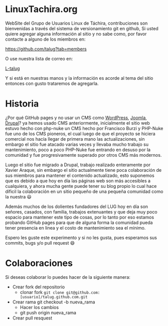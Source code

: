 LinuxTachira.org
================

WebSite del Grupo de Usuarios Linux de Táchira, contribuciones son bienvenidas a través del sistema de versionamiento git en github,
Si usted quiere agregar alguna información al sitio y no sabe como, por favor contacte a alguno de los miembros en:


https://github.com/talug?tab=members

O use nuestra lista de correo en:

[L-talug](https://groups.google.com/forum/#!forum/l-talug)

Y si está en nuestras manos y la información es acorde al tema del sitio entonces con gusto trataremos de agregarla.

Historia
================

¿Por qué GitHub pages y no usar un CMS como [WordPress](http://wordpress.org/), [Joomla](http://www.joomla.org/), [Drupal](https://drupal.org/)? ya hemos usado CMS anteriormente, inicialmente el sitio
web estuvo hecho con php-nuke un CMS hecho por Francisco Burzi y PHP-Nuke fue uno de los CMS pioneros, el cual luego de que el proyecto se hiciera comercial
nos hacía llegar de primera mano las actualizaciones, sin embargo el sitio fue atacado varias veces y llevaba mucho trabajo su
mantenimiento, poco a poco PHP-Nuke fue entrando en desuso por la comunidad y fue progresivamente superado por otros CMS más modernos.

Luego el sitio fue migrado a Drupal, trabajo realizado enteramente por Xavier Araque, sin embargo el sitio actualmente tiene poca
colaboración de sus miembros para mantener el contenido actualizado, esto suponemos que es debido a que hoy en día las páginas web son más
accesibles a cualquiera, y ahora mucha gente puede tener su blog propio lo cual hace díficil la colaboración en un sitio pequeño de una pequeña
comunidad como la nuestra :smiley:

Además muchos de los dolientes fundadores del LUG hoy en día son señores, casados, con familia, trabajos extenuantes y que deja muy poco espacio
para mantener este tipo de cosas, por lo tanto por eso estamos probando GitHub pages para que de alguna forma la comunidad pueda tener presencia
en linea y el costo de mantenimiento sea el mínimo.

Espero les guste este experimento y si no les gusta, pues esperamos sus commits, bugs y/o pull request :smile:

Colaboraciones
================

Si deseas colaborar lo puedes hacer de la siguiente manera:

* Crear fork del repositorio
    * clonar fork `git clone git@github.com:[usuario]/talug.github.com.git`
* Crear rama git checkout -b nueva_rama
    * Hacer los cambios
	* git push origin nueva_rama
* Crear pull resquest
